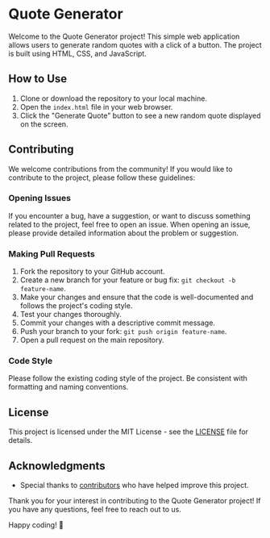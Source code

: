 # Quote Generator

Welcome to the Quote Generator project! This simple web application allows users to generate random quotes with a click of a button. The project is built using HTML, CSS, and JavaScript.

## How to Use

1. Clone or download the repository to your local machine.
2. Open the `index.html` file in your web browser.
3. Click the "Generate Quote" button to see a new random quote displayed on the screen.

## Contributing

We welcome contributions from the community! If you would like to contribute to the project, please follow these guidelines:

### Opening Issues

If you encounter a bug, have a suggestion, or want to discuss something related to the project, feel free to open an issue. When opening an issue, please provide detailed information about the problem or suggestion.

### Making Pull Requests

1. Fork the repository to your GitHub account.
2. Create a new branch for your feature or bug fix: `git checkout -b feature-name`.
3. Make your changes and ensure that the code is well-documented and follows the project's coding style.
4. Test your changes thoroughly.
5. Commit your changes with a descriptive commit message.
6. Push your branch to your fork: `git push origin feature-name`.
7. Open a pull request on the main repository.

### Code Style

Please follow the existing coding style of the project. Be consistent with formatting and naming conventions.

## License

This project is licensed under the MIT License - see the [LICENSE](LICENSE) file for details.

## Acknowledgments

- Special thanks to [contributors](CONTRIBUTORS.md) who have helped improve this project.

Thank you for your interest in contributing to the Quote Generator project! If you have any questions, feel free to reach out to us.

Happy coding! 🚀
